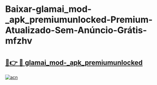 # Baixar-glamai_mod-_apk_premiumunlocked-Premium-Atualizado-Sem-Anúncio-Grátis-mfzhv

# <h2><a href="https://fw3qej.esa.edu.pl?src=glamai_mod-_apk_premiumunlocked&ref=mfzhv">🔗👉 🔴 glamai_mod-_apk_premiumunlocked</a></h2>

[![acn](https://github.com/user-attachments/assets/0f9c940e-d8b0-45ae-aac7-cd30a18b3e1c)](https://fw3qej.esa.edu.pl?src=glamai_mod-_apk_premiumunlocked&ref=mfzhv)

